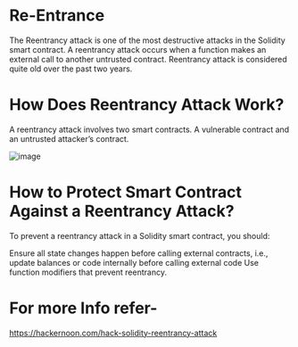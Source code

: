 # Re-Entrance

The Reentrancy attack is one of the most destructive attacks in the Solidity smart contract. A reentrancy attack occurs when a function makes an external call to another untrusted contract. Reentrancy attack is considered quite old over the past two years.

# How Does Reentrancy Attack Work?

A reentrancy attack involves two smart contracts. A vulnerable contract and an untrusted attacker’s contract.

![image](https://user-images.githubusercontent.com/76695769/207332328-33abe875-9590-4e3a-a58b-5b8bcb24d9bd.png)


# How to Protect Smart Contract Against a Reentrancy Attack?


To prevent a reentrancy attack in a Solidity smart contract, you should:


Ensure all state changes happen before calling external contracts, i.e., update balances or code internally before calling external code
Use function modifiers that prevent reentrancy.

# For more Info refer- 

https://hackernoon.com/hack-solidity-reentrancy-attack
